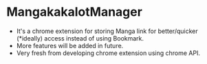 # MangakakalotManager

- It's a chrome extension for storing Manga link for better/quicker (*ideally) access instead of using Bookmark.
- More features will be added in future.
- Very fresh from developing chrome extension using chrome API.
